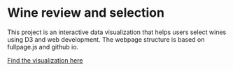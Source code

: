 
# Wine review and selection
This project is an interactive data visualization that helps users select wines using D3 and web development. 
The webpage structure is based on fullpage.js and github io.

[Find the visualization here](https://wine-selection.herokuapp.com/index.html#page1)

